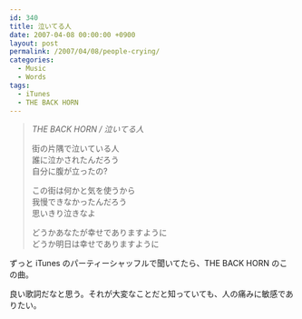 ```yaml
---
id: 340
title: 泣いてる人
date: 2007-04-08 00:00:00 +0900
layout: post
permalink: /2007/04/08/people-crying/
categories:
  - Music
  - Words
tags:
  - iTunes
  - THE BACK HORN
---
```

<blockquote cite="http://www.last.fm/music/THE+BACK+HORN/_/泣いてる人" title="THE BACK HORN / 泣いてる人">
  <p>
    <cite>THE BACK HORN / 泣いてる人</cite>
  </p>
  
  <p>
    街の片隅で泣いている人<br /> 誰に泣かされたんだろう<br /> 自分に腹が立ったの?
  </p>
  
  <p>
    この街は何かと気を使うから<br /> 我慢できなかったんだろう<br /> 思いきり泣きなよ
  </p>
  
  <p>
    どうかあなたが幸せでありますように<br /> どうか明日は幸せでありますように
  </p>
</blockquote>

ずっと iTunes のパーティーシャッフルで聞いてたら、THE BACK HORN のこの曲。
  
良い歌詞だなと思う。それが大変なことだと知っていても、人の痛みに敏感でありたい。
